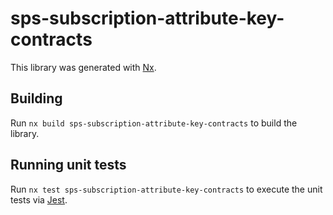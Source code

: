 # sps-subscription-attribute-key-contracts

This library was generated with [Nx](https://nx.dev).

## Building

Run `nx build sps-subscription-attribute-key-contracts` to build the library.

## Running unit tests

Run `nx test sps-subscription-attribute-key-contracts` to execute the unit tests via [Jest](https://jestjs.io).
